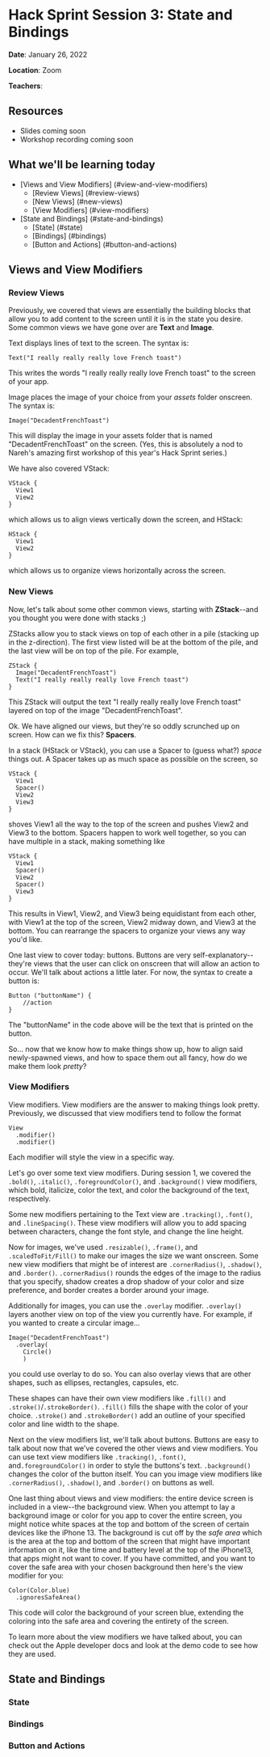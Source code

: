 # Hack Sprint Session 3: State and Bindings

**Date**: January 26, 2022

**Location**: Zoom

**Teachers**:

## Resources

- Slides coming soon
- Workshop recording coming soon

## What we'll be learning today
<!-- - [What is Swift?](#what-is-swift)
  - [History and Introduction](#history-and-introduction)
  - [SwiftUI vs UIKit](#swiftui-vs-uikit)
- [Intro to Xcode](#intro-to-xcode)
- [Views](#views)
- [View Modifiers](#view-modifiers) -->
- [Views and View Modifiers] (#view-and-view-modifiers)
  - [Review Views] (#review-views)
  - [New Views] (#new-views)
  - [View Modifiers] (#view-modifiers)
- [State and Bindings] (#state-and-bindings)
  - [State] (#state)
  - [Bindings] (#bindings)
  - [Button and Actions] (#button-and-actions)

## Views and View Modifiers
### Review Views
Previously, we covered that views are essentially the building blocks that allow you to add content to the screen until it is in the state you desire. Some common views we have gone over are **Text** and **Image**.

Text displays lines of text to the screen. The syntax is:
```
Text("I really really really love French toast")
```
This writes the words "I really really really love French toast" to the screen of your app.

Image places the image of your choice from your *assets* folder onscreen. The syntax is:
```
Image("DecadentFrenchToast")
```
This will display the image in your assets folder that is named "DecadentFrenchToast" on the screen.
(Yes, this is absolutely a nod to Nareh's amazing first workshop of this year's Hack Sprint series.)

We have also covered VStack:
```
VStack {
  View1
  View2
}
```
which allows us to align views vertically down the screen, and HStack:
```
HStack {
  View1
  View2
}
```
which allows us to organize views horizontally across the screen.

### New Views
Now, let's talk about some other common views, starting with **ZStack**--and you thought you were done with stacks ;)

ZStacks allow you to stack views on top of each other in a pile (stacking up in the z-direction). The first view listed will be at the bottom of the pile, and the last view will be on top of the pile. For example,
```
ZStack {
  Image("DecadentFrenchToast")
  Text("I really really really love French toast")
}
```
This ZStack will output the text "I really really really love French toast" layered on top of the image "DecadentFrenchToast".

Ok. We have aligned our views, but they're so oddly scrunched up on screen. How can we fix this? **Spacers**.

In a stack (HStack or VStack), you can use a Spacer to (guess what?) *space* things out. A Spacer takes up as much space as possible on the screen, so
```
VStack {
  View1
  Spacer()
  View2
  View3
}
```
shoves View1 all the way to the top of the screen and pushes View2 and View3 to the bottom.
Spacers happen to work well together, so you can have multiple in a stack, making something like
```
VStack {
  View1
  Spacer()
  View2
  Spacer()
  View3
}
```
This results in View1, View2, and View3 being equidistant from each other, with View1 at the top of the screen, View2 midway down, and View3 at the bottom. You can rearrange the spacers to organize your views any way you'd like.

One last view to cover today: buttons. Buttons are very self-explanatory--they're views that the user can click on onscreen that will allow an action to occur. We'll talk about actions a little later. For now, the syntax to create a button is:
```
Button ("buttonName") {
    //action
}
```
The "buttonName" in the code above will be the text that is printed on the button.

So... now that we know how to make things show up, how to align said newly-spawned views, and how to space them out all fancy, how do we make them look *pretty*?

### View Modifiers
View modifiers. View modifiers are the answer to making things look pretty. Previously, we discussed that view modifiers tend to follow the format
```
View
  .modifier()
  .modifier()
```
Each modifier will style the view in a specific way.

Let's go over some text view modifiers. During session 1, we covered the `.bold()`, `.italic()`, `.foregroundColor()`, and `.background()` view modifiers, which bold, italicize, color the text, and color the background of the text, respectively.

Some new modifiers pertaining to the Text view are `.tracking()`, `.font()`, and `.lineSpacing()`. These view modifiers will allow you to add spacing between characters, change the font style, and change the line height.

Now for images, we've used `.resizable()`, `.frame()`, and `.scaledToFit/Fill()` to make our images the size we want onscreen. Some new view modifiers that might be of interest are `.cornerRadius()`, `.shadow()`, and `.border()`. `.cornerRadius()` rounds the edges of the image to the radius that you specify, shadow creates a drop shadow of your color and size preference, and border creates a border around your image.

Additionally for images, you can use the `.overlay` modifier. `.overlay()` layers another view on top of the view you currently have. For example, if you wanted to create a circular image...
```
Image("DecadentFrenchToast")
  .overlay(
    Circle()
    )
```
you could use overlay to do so. You can also overlay views that are other shapes, such as ellipses, rectangles, capsules, etc.

These shapes can have their own view modifiers like `.fill()` and `.stroke()`/`.strokeBorder()`. `.fill()` fills the shape with the color of your choice. `.stroke()` and `.strokeBorder()` add an outline of your specified color and line width to the shape.

Next on the view modifiers list, we'll talk about buttons. Buttons are easy to talk about now that we've covered the other views and view modifiers. You can use text view modifiers like `.tracking()`, `.font()`, and`.foregroundColor()` in order to style the buttons's text. `.background()` changes the color of the button itself. You can you image view modifiers like `.cornerRadius()`, `.shadow()`, and `.border()` on buttons as well.

One last thing about views and view modifiers: the entire device screen is included in a view--the background view. When you attempt to lay a background image or color for you app to cover the entire screen, you might notice white spaces at the top and bottom of the screen of certain devices like the iPhone 13. The background is cut off by the *safe area* which is the area at the top and bottom of the screen that might have important information on it, like the time and battery level at the top of the iPhone13, that apps might not want to cover. If you have committed, and you want to cover the safe area with your chosen background then here's the view modifier for you:
```
Color(Color.blue)
  .ignoresSafeArea()
```
This code will color the background of your screen blue, extending the coloring into the safe area and covering the entirety of the screen.

To learn more about the view modifiers we have talked about, you can check out the Apple developer docs and look at the demo code to see how they are used.

## State and Bindings
### State
### Bindings
### Button and Actions
